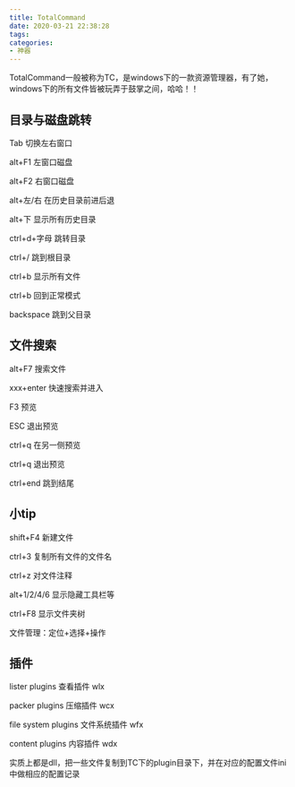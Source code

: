 ```yaml
---
title: TotalCommand
date: 2020-03-21 22:38:28
tags:
categories:
- 神器
---
```


TotalCommand一般被称为TC，是windows下的一款资源管理器，有了她，windows下的所有文件皆被玩弄于鼓掌之间，哈哈！！

## 目录与磁盘跳转

Tab 切换左右窗口

alt+F1 左窗口磁盘

alt+F2 右窗口磁盘

alt+左/右  在历史目录前进后退

alt+下 显示所有历史目录

ctrl+d+字母 跳转目录

ctrl+/ 跳到根目录

ctrl+b 显示所有文件

ctrl+b 回到正常模式

backspace  跳到父目录

## 文件搜索

alt+F7 搜索文件

xxx+enter 快速搜索并进入 

F3 预览

ESC 退出预览

ctrl+q 在另一侧预览

ctrl+q 退出预览

ctrl+end 跳到结尾

## 小tip

shift+F4 新建文件

ctrl+3 复制所有文件的文件名

ctrl+z 对文件注释

alt+1/2/4/6 显示隐藏工具栏等

ctrl+F8 显示文件夹树

文件管理：定位+选择+操作

## 插件

lister plugins 查看插件   wlx

packer plugins 压缩插件    wcx

file system plugins 文件系统插件  wfx  

content plugins 内容插件  wdx

实质上都是dll，把一些文件复制到TC下的plugin目录下，并在对应的配置文件ini中做相应的配置记录